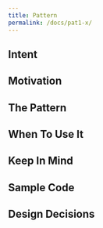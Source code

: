 ```yaml
---
title: Pattern
permalink: /docs/pat1-x/
---
```


## Intent


## Motivation


## The Pattern


## When To Use It


## Keep In Mind


## Sample Code


## Design Decisions